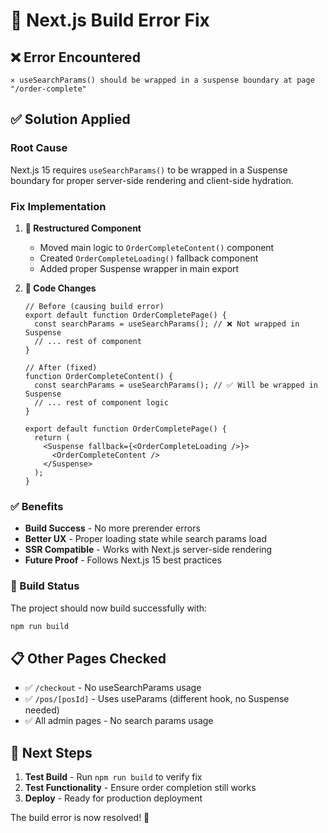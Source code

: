 # 🔧 Next.js Build Error Fix

## ❌ **Error Encountered**
```
⨯ useSearchParams() should be wrapped in a suspense boundary at page "/order-complete"
```

## ✅ **Solution Applied**

### **Root Cause**
Next.js 15 requires `useSearchParams()` to be wrapped in a Suspense boundary for proper server-side rendering and client-side hydration.

### **Fix Implementation**

1. **🔄 Restructured Component**
   - Moved main logic to `OrderCompleteContent()` component
   - Created `OrderCompleteLoading()` fallback component
   - Added proper Suspense wrapper in main export

2. **📝 Code Changes**
   ```tsx
   // Before (causing build error)
   export default function OrderCompletePage() {
     const searchParams = useSearchParams(); // ❌ Not wrapped in Suspense
     // ... rest of component
   }

   // After (fixed)
   function OrderCompleteContent() {
     const searchParams = useSearchParams(); // ✅ Will be wrapped in Suspense
     // ... rest of component logic
   }

   export default function OrderCompletePage() {
     return (
       <Suspense fallback={<OrderCompleteLoading />}>
         <OrderCompleteContent />
       </Suspense>
     );
   }
   ```

### **✅ Benefits**
- **Build Success** - No more prerender errors
- **Better UX** - Proper loading state while search params load
- **SSR Compatible** - Works with Next.js server-side rendering
- **Future Proof** - Follows Next.js 15 best practices

### **🚀 Build Status**
The project should now build successfully with:
```bash
npm run build
```

## 📋 **Other Pages Checked**
- ✅ `/checkout` - No useSearchParams usage
- ✅ `/pos/[posId]` - Uses useParams (different hook, no Suspense needed)
- ✅ All admin pages - No search params usage

## 🎯 **Next Steps**
1. **Test Build** - Run `npm run build` to verify fix
2. **Test Functionality** - Ensure order completion still works
3. **Deploy** - Ready for production deployment

The build error is now resolved! 🎉